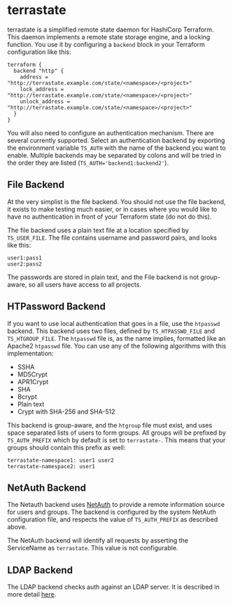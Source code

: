 terrastate
==========

terrastate is a simplified remote state daemon for HashiCorp
Terraform.  This daemon implements a remote state storage engine, and
a locking function.  You use it by configuring a `backend` block in
your Terraform configuration like this:

```hcl
terraform {
  backend "http" {
    address = "http://terrastate.example.com/state/<namespace>/<project>"
    lock_address = "http://terrastate.example.com/state/<namespace>/<project>"
    unlock_address = "http://terrastate.example.com/state/<namespace>/<project>"
  }
}
```

You will also need to configure an authentication mechanism.  There
are several currently supported.  Select an authentication backend by
exporting the environment variable `TS_AUTH` with the name of the
backend you want to enable.  Multiple backends may be separated by
colons and will be tried in the order they are listed
(`TS_AUTH='backend1:backend2'`).

## File Backend

At the very simplist is the file backend.  You should not use the file
backend, it exists to make testing much easier, or in cases where you
would like to have no authentication in front of your Terraform state
(do not do this).

The file backend uses a plain text file at a location specified by
`TS_USER_FILE`.  The file contains username and password pairs, and
looks like this:

```
user1:pass1
user2:pass2
```

The passwords are stored in plain text, and the File backend is not
group-aware, so all users have access to all projects.

## HTPassword Backend

If you want to use local authentication that goes in a file, use the
`htpasswd` backend.  This backend uses two files, defined by
`TS_HTPASSWD_FILE` and `TS_HTGROUP_FILE`.  The `htpasswd` file is, as
the name implies, formatted like an Apache2 `htpasswd` file.  You can
use any of the following algorithms with this implementation:

  * SSHA
  * MD5Crypt
  * APR1Crypt
  * SHA
  * Bcrypt
  * Plain text
  * Crypt with SHA-256 and SHA-512

This backend is group-aware, and the `htgroup` file must exist, and
uses space separated lists of users to form groups.  All groups will
be prefixed by `TS_AUTH_PREFIX` which by default is set to
`terrastate-`.  This means that your groups should contain this prefix
as well:

```
terrastate-namespace1: user1 user2
terrastate-namespace2: user1
```

## NetAuth Backend

The Netauth backend uses [NetAuth](https://netauth.org/) to provide a
remote information source for users and groups.  The backend is
configured by the system NetAuth configuration file, and respects the
value of `TS_AUTH_PREFIX` as described above.

The NetAuth backend will identify all requests by asserting the
ServiceName as `terrastate`.  This value is not configurable.

## LDAP Backend

The LDAP backend checks auth against an LDAP server.  It is described
in more detail [here](internal/web/auth/ldap/).
